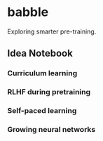 # babble
Exploring smarter pre-training.

## Idea Notebook

### Curriculum learning

### RLHF during pretraining

### Self-paced learning

### Growing neural networks
